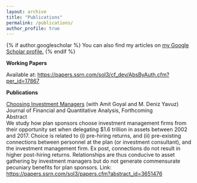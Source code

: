 ```yaml
---
layout: archive
title: "Publications"
permalink: /publications/
author_profile: true
---
```


{% if author.googlescholar %}
  You can also find my articles on <u><a href="{{author.googlescholar}}">my Google Scholar profile</a>.</u>
{% endif %}

**Working Papers**

Available at: https://papers.ssrn.com/sol3/cf_dev/AbsByAuth.cfm?per_id=17867

**Publications**

[Choosing Investment Managers](https://papers.ssrn.com/sol3/papers.cfm?abstract_id=3651476) (with Amit Goyal and M. Deniz Yavuz)  
Journal of Financial and Quantitative Analysis, Forthcoming  
Abstract  
We study how plan sponsors choose investment management firms from their opportunity set
when delegating $1.6 trillion in assets between 2002 and 2017. Choice is related to (i) pre-hiring
returns, and (ii) pre-existing connections between personnel at the plan (or investment
consultant), and the investment management firm. Ex post, connections do not result in higher
post-hiring returns. Relationships are thus conducive to asset gathering by investment managers
but do not generate commensurate pecuniary benefits for plan sponsors.
Link: https://papers.ssrn.com/sol3/papers.cfm?abstract_id=3651476
